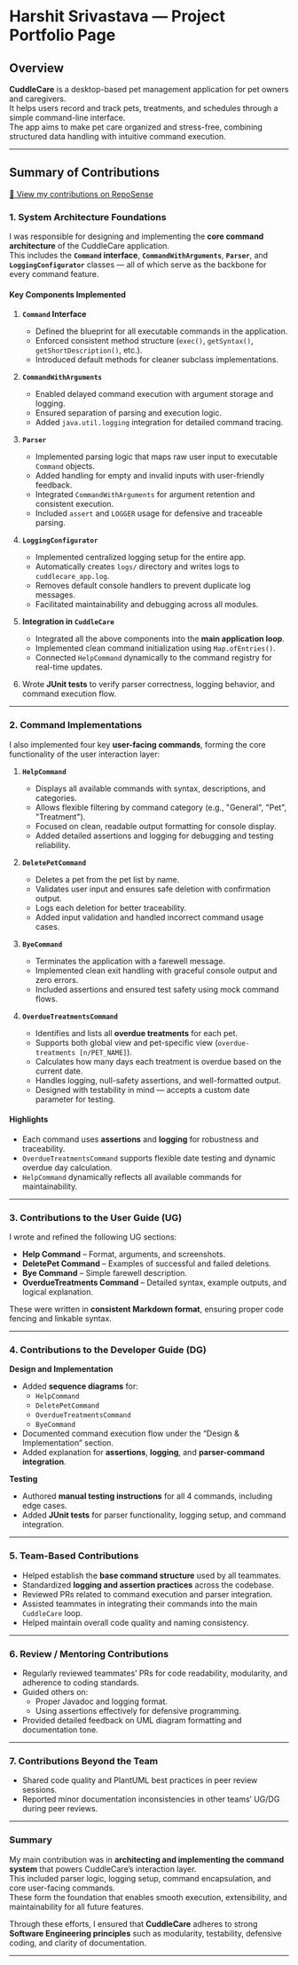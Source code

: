 # Harshit Srivastava — Project Portfolio Page

## Overview

**CuddleCare** is a desktop-based pet management application for pet owners and caregivers.  
It helps users record and track pets, treatments, and schedules through a simple command-line interface.  
The app aims to make pet care organized and stress-free, combining structured data handling with intuitive command execution.

---

## Summary of Contributions

[:link: View my contributions on RepoSense](https://nus-cs2113-ay2526s1.github.io/tp-dashboard/?search=HarshitSrivastavaHS&sort=groupTitle&sortWithin=title&timeframe=commit&mergegroup=&groupSelect=groupByAuthors&breakdown=true&checkedFileTypes=docs~functional-code~test-code~other&filteredFileName=)

### **1. System Architecture Foundations**

I was responsible for designing and implementing the **core command architecture** of the CuddleCare application.  
This includes the **`Command` interface**, **`CommandWithArguments`**, **`Parser`**, and **`LoggingConfigurator`** classes — all of which serve as the backbone for every command feature.

#### **Key Components Implemented**

1. **`Command` Interface**
    * Defined the blueprint for all executable commands in the application.
    * Enforced consistent method structure (`exec()`, `getSyntax()`, `getShortDescription()`, etc.).
    * Introduced default methods for cleaner subclass implementations.

1. **`CommandWithArguments`**
    * Enabled delayed command execution with argument storage and logging.
    * Ensured separation of parsing and execution logic.
    * Added `java.util.logging` integration for detailed command tracing.

1. **`Parser`**
    * Implemented parsing logic that maps raw user input to executable `Command` objects.
    * Added handling for empty and invalid inputs with user-friendly feedback.
    * Integrated `CommandWithArguments` for argument retention and consistent execution.
    * Included `assert` and `LOGGER` usage for defensive and traceable parsing.

1. **`LoggingConfigurator`**
    * Implemented centralized logging setup for the entire app.
    * Automatically creates `logs/` directory and writes logs to `cuddlecare_app.log`.
    * Removes default console handlers to prevent duplicate log messages.
    * Facilitated maintainability and debugging across all modules.

1. **Integration in `CuddleCare`**
    * Integrated all the above components into the **main application loop**.
    * Implemented clean command initialization using `Map.ofEntries()`.
    * Connected `HelpCommand` dynamically to the command registry for real-time updates. 
   
1. Wrote **JUnit tests** to verify parser correctness, logging behavior, and command execution flow.

---

### **2. Command Implementations**

I also implemented four key **user-facing commands**, forming the core functionality of the user interaction layer:

1. **`HelpCommand`**
    * Displays all available commands with syntax, descriptions, and categories.
    * Allows flexible filtering by command category (e.g., "General", "Pet", "Treatment").
    * Focused on clean, readable output formatting for console display.
    * Added detailed assertions and logging for debugging and testing reliability.

1. **`DeletePetCommand`**
    * Deletes a pet from the pet list by name.
    * Validates user input and ensures safe deletion with confirmation output.
    * Logs each deletion for better traceability.
    * Added input validation and handled incorrect command usage cases.

1. **`ByeCommand`**
    * Terminates the application with a farewell message.
    * Implemented clean exit handling with graceful console output and zero errors.
    * Included assertions and ensured test safety using mock command flows.

1. **`OverdueTreatmentsCommand`**
    * Identifies and lists all **overdue treatments** for each pet.
    * Supports both global view and pet-specific view (`overdue-treatments [n/PET_NAME]`).
    * Calculates how many days each treatment is overdue based on the current date.
    * Handles logging, null-safety assertions, and well-formatted output.
    * Designed with testability in mind — accepts a custom date parameter for testing.

#### **Highlights**
* Each command uses **assertions** and **logging** for robustness and traceability.
* `OverdueTreatmentsCommand` supports flexible date testing and dynamic overdue day calculation.
* `HelpCommand` dynamically reflects all available commands for maintainability.

---

### **3. Contributions to the User Guide (UG)**

I wrote and refined the following UG sections:

* **Help Command** – Format, arguments, and screenshots.
* **DeletePet Command** – Examples of successful and failed deletions.
* **Bye Command** – Simple farewell description.
* **OverdueTreatments Command** – Detailed syntax, example outputs, and logical explanation.

These were written in **consistent Markdown format**, ensuring proper code fencing and linkable syntax.

---

### **4. Contributions to the Developer Guide (DG)**

**Design and Implementation**
* Added **sequence diagrams** for:
    * `HelpCommand`
    * `DeletePetCommand`
    * `OverdueTreatmentsCommand`
    * `ByeCommand`
* Documented command execution flow under the “Design & Implementation” section.
* Added explanation for **assertions**, **logging**, and **parser-command integration**.

**Testing**
* Authored **manual testing instructions** for all 4 commands, including edge cases.
* Added **JUnit tests** for parser functionality, logging setup, and command integration.

---

### **5. Team-Based Contributions**

* Helped establish the **base command structure** used by all teammates.
* Standardized **logging and assertion practices** across the codebase.
* Reviewed PRs related to command execution and parser integration.
* Assisted teammates in integrating their commands into the main `CuddleCare` loop.
* Helped maintain overall code quality and naming consistency.

---

### **6. Review / Mentoring Contributions**

* Regularly reviewed teammates’ PRs for code readability, modularity, and adherence to coding standards.
* Guided others on:
    * Proper Javadoc and logging format.
    * Using assertions effectively for defensive programming.
* Provided detailed feedback on UML diagram formatting and documentation tone.

---

### **7. Contributions Beyond the Team**

* Shared code quality and PlantUML best practices in peer review sessions.
* Reported minor documentation inconsistencies in other teams’ UG/DG during peer reviews.

---

### **Summary**

My main contribution was in **architecting and implementing the command system** that powers CuddleCare’s interaction layer.  
This included parser logic, logging setup, command encapsulation, and core user-facing commands.  
These form the foundation that enables smooth execution, extensibility, and maintainability for all future features.

Through these efforts, I ensured that **CuddleCare** adheres to strong **Software Engineering principles** such as modularity, testability, defensive coding, and clarity of documentation.

---

